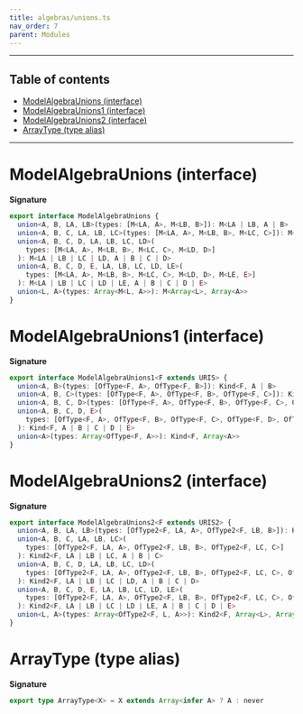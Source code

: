 ```yaml
---
title: algebras/unions.ts
nav_order: 7
parent: Modules
---
```


---

<h2 class="text-delta">Table of contents</h2>

- [ModelAlgebraUnions (interface)](#modelalgebraunions-interface)
- [ModelAlgebraUnions1 (interface)](#modelalgebraunions1-interface)
- [ModelAlgebraUnions2 (interface)](#modelalgebraunions2-interface)
- [ArrayType (type alias)](#arraytype-type-alias)

---

# ModelAlgebraUnions (interface)

**Signature**

```ts
export interface ModelAlgebraUnions {
  union<A, B, LA, LB>(types: [M<LA, A>, M<LB, B>]): M<LA | LB, A | B>
  union<A, B, C, LA, LB, LC>(types: [M<LA, A>, M<LB, B>, M<LC, C>]): M<LA | LB | LC, A | B | C>
  union<A, B, C, D, LA, LB, LC, LD>(
    types: [M<LA, A>, M<LB, B>, M<LC, C>, M<LD, D>]
  ): M<LA | LB | LC | LD, A | B | C | D>
  union<A, B, C, D, E, LA, LB, LC, LD, LE>(
    types: [M<LA, A>, M<LB, B>, M<LC, C>, M<LD, D>, M<LE, E>]
  ): M<LA | LB | LC | LD | LE, A | B | C | D | E>
  union<L, A>(types: Array<M<L, A>>): M<Array<L>, Array<A>>
}
```

# ModelAlgebraUnions1 (interface)

**Signature**

```ts
export interface ModelAlgebraUnions1<F extends URIS> {
  union<A, B>(types: [OfType<F, A>, OfType<F, B>]): Kind<F, A | B>
  union<A, B, C>(types: [OfType<F, A>, OfType<F, B>, OfType<F, C>]): Kind<F, A | B | C>
  union<A, B, C, D>(types: [OfType<F, A>, OfType<F, B>, OfType<F, C>, OfType<F, D>]): Kind<F, A | B | C | D>
  union<A, B, C, D, E>(
    types: [OfType<F, A>, OfType<F, B>, OfType<F, C>, OfType<F, D>, OfType<F, E>]
  ): Kind<F, A | B | C | D | E>
  union<A>(types: Array<OfType<F, A>>): Kind<F, Array<A>>
}
```

# ModelAlgebraUnions2 (interface)

**Signature**

```ts
export interface ModelAlgebraUnions2<F extends URIS2> {
  union<A, B, LA, LB>(types: [OfType2<F, LA, A>, OfType2<F, LB, B>]): Kind2<F, LA | LB, A | B>
  union<A, B, C, LA, LB, LC>(
    types: [OfType2<F, LA, A>, OfType2<F, LB, B>, OfType2<F, LC, C>]
  ): Kind2<F, LA | LB | LC, A | B | C>
  union<A, B, C, D, LA, LB, LC, LD>(
    types: [OfType2<F, LA, A>, OfType2<F, LB, B>, OfType2<F, LC, C>, OfType2<F, LD, D>]
  ): Kind2<F, LA | LB | LC | LD, A | B | C | D>
  union<A, B, C, D, E, LA, LB, LC, LD, LE>(
    types: [OfType2<F, LA, A>, OfType2<F, LB, B>, OfType2<F, LC, C>, OfType2<F, LD, D>, OfType2<F, LE, E>]
  ): Kind2<F, LA | LB | LC | LD | LE, A | B | C | D | E>
  union<L, A>(types: Array<OfType2<F, L, A>>): Kind2<F, Array<L>, Array<A>>
}
```

# ArrayType (type alias)

**Signature**

```ts
export type ArrayType<X> = X extends Array<infer A> ? A : never
```
